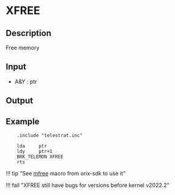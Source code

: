 # XFREE

## Description

Free memory

## Input

* A&Y : ptr

## Output


## Example

```ca65
    .include "telestrat.inc"

    lda     ptr
    ldy     ptr+1
    BRK_TELEMON XFREE
    rts
```

!!! tip "See [mfree](../../../developer_manual/orixsdk_macros/mfree) macro from orix-sdk to use it"

!!! fail "XFREE still have bugs for versions before kernel v2022.2"
